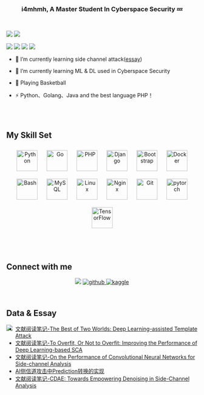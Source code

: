 
### <div align="center">i4mhmh, A Master Student In Cyberspace Security 💤</div>  
<br/>

![](https://komarev.com/ghpvc/?username=i4mhmh)
<a href="https://github.com/i4mhmh?tab=followers"> <img src="https://img.shields.io/github/followers/i4mhmh.svg?style=social&label=Follow&maxAge=2592000"/> </a>
<br/>

<p>
<a href="https://i4mhmh.cn"><img src="https://img.shields.io/badge/Blogger-FF5722?style=for-the-badge&logo=blogger&logoColor=white"></a>
<img src="https://img.shields.io/badge/mac%20os-000000?style=for-the-badge&logo=apple&logoColor=white">
<img src="https://img.shields.io/badge/Python-3776AB?style=for-the-badge&logo=python&logoColor=white">
<img src="https://img.shields.io/badge/Markdown-000000?style=for-the-badge&logo=markdown&logoColor=white">
</p>

- 🔭 I’m currently learning side channel attack([essay](https://www.i4mhmh.cn))  
  

- 🌱 I’m currently learning ML & DL used in Cyberspace Security
  

- 🏀 Playing Basketball   
  

- ⚡ Python、Golang、Java and the best language PHP！  
  

<br/>  


<br/>

## My Skill Set  
<table>

<div align="center">  
<a href="https://www.python.org/" target="_blank"><img style="margin: 10px" src="https://profilinator.rishav.dev/skills-assets/python-original.svg" alt="Python" height="55" /></a>  
<a href="https://go.dev/" target="_blank"><img style="margin: 10px" src="https://profilinator.rishav.dev/skills-assets/go-original.svg" alt="Go" height="55" /></a> 
<a href="https://www.php.net/" target="_blank"><img style="margin: 10px" src="https://profilinator.rishav.dev/skills-assets/php-original.svg" alt="PHP" height="55" /></a>  
<a href="https://www.djangoproject.com/" target="_blank"><img style="margin: 10px" src="https://profilinator.rishav.dev/skills-assets/django-original.svg" alt="Django" height="55" /></a>  
<a href="https://getbootstrap.com/docs/3.4/javascript/" target="_blank"><img style="margin: 10px" src="https://profilinator.rishav.dev/skills-assets/bootstrap-plain.svg" alt="Bootstrap" height="55" /></a>  
<a href="https://www.docker.com/" target="_blank"><img style="margin: 10px" src="https://profilinator.rishav.dev/skills-assets/docker-original-wordmark.svg" alt="Docker" height="55" /></a>  
<a href="https://www.gnu.org/software/bash/" target="_blank"><img style="margin: 10px" src="https://profilinator.rishav.dev/skills-assets/gnu_bash-icon.svg" alt="Bash" height="55" /></a>  
<a href="https://www.mysql.com/" target="_blank"><img style="margin: 10px" src="https://profilinator.rishav.dev/skills-assets/mysql-original-wordmark.svg" alt="MySQL" height="55" /></a>  
<a href="https://www.linux.org/" target="_blank"><img style="margin: 10px" src="https://profilinator.rishav.dev/skills-assets/linux-original.svg" alt="Linux" height="55" /></a>  
<a href="https://www.nginx.com/" target="_blank"><img style="margin: 10px" src="https://profilinator.rishav.dev/skills-assets/nginx-original.svg" alt="Nginx" height="55" /></a>  
<a href="https://github.com/" target="_blank"><img style="margin: 10px" src="https://profilinator.rishav.dev/skills-assets/git-scm-icon.svg" alt="Git" height="55" /></a>  
<a href="https://pytorch.org/" target="_blank"><img style="margin: 10px" src="https://profilinator.rishav.dev/skills-assets/pytorch-icon.svg" alt="pytorch" height="55" /></a>  
<a href="https://www.tensorflow.org/" target="_blank"><img style="margin: 10px" src="https://profilinator.rishav.dev/skills-assets/tensorflow-icon.svg" alt="TensorFlow" height="55" /></a>  
</div>



</table>  

<br/>  


## Connect with me  
<div align="center">
<a href="mailto:i4mhmh@outlook.com"><img src="https://img.shields.io/badge/Microsoft_Outlook-0078D4?style=for-the-badge&logo=microsoft-outlook&logoColor=white"></a>

<a href="https://github.com/i4mhmh" target="_blank">
<img src=https://img.shields.io/badge/github-%2324292e.svg?&style=for-the-badge&logo=github&logoColor=white alt=github style="margin-bottom: 15px;" />
</a>
<a href="https://www.kaggle.com/i4mhmh" target="_blank">
<img src=https://img.shields.io/badge/kaggle-%2344BAE8.svg?&style=for-the-badge&logo=kaggle&logoColor=white alt=kaggle style="margin-bottom: 15px;" />
</a>  
</div>  
  

<br/>  


## Data & Essay
<img src="https://github-readme-stats.vercel.app/api/top-langs/?username=i4mhmh&hide_border=true&layout=compact" align="left" />  




<!-- BLOG-POST-LIST:START -->
- [文献阅读笔记-The Best of Two Worlds: Deep Learning-assisted Template Attack](https://i4mhmh.cn/archives/a09255bb.html)
- [文献阅读笔记-To Overfit, Or Not to Overfit: Improving the Performance of Deep Learning-based SCA](https://i4mhmh.cn/archives/f423d1e.html)
- [文献阅读笔记-On the Performance of Convolutional Neural Networks for Side-channel Analysis](https://i4mhmh.cn/archives/b68bb5eb.html)
- [AI侧信道攻击中Prediction转换的实现](https://i4mhmh.cn/archives/bfd12eb4.html)
- [文献阅读笔记-CDAE: Towards Empowering Denoising in Side-Channel Analysis](https://i4mhmh.cn/archives/c4b22as16.html)
<!-- BLOG-POST-LIST:END -->  

<br/>  
<!--ACTION_START_FLAG:github-followers-->
<table>
  </tr>
</table>
<!--ACTION_END_FLAG:github-followers-->
<br/>    




